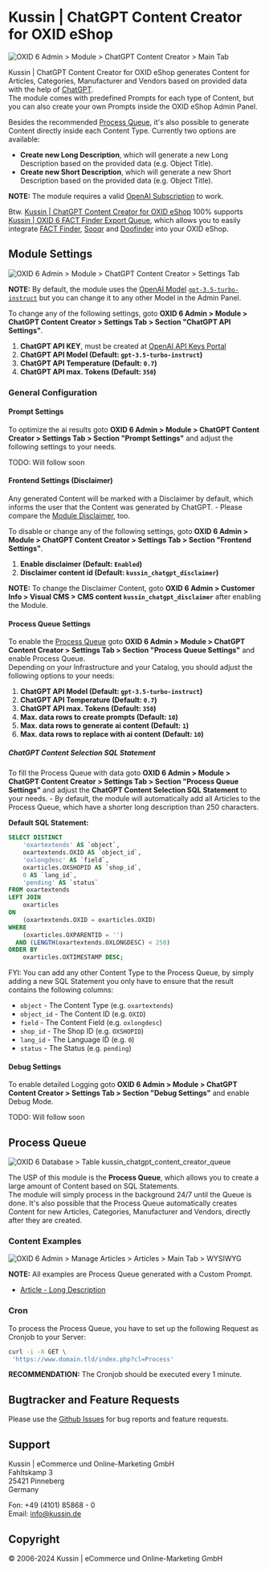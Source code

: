 # Kussin | ChatGPT Content Creator for OXID eShop

![OXID 6 Admin > Module > ChatGPT Content Creator > Main Tab](docs/img/Module_ChatGPT_Main.png)

Kussin | ChatGPT Content Creator for OXID eShop generates Content for Articles, Categories, Manufacturer and Vendors
based on provided data with the help of [ChatGPT](https://chat.openai.com/).<br>
The module comes with predefined Prompts for each type of Content, but you can also create your own Prompts inside the
OXID eShop Admin Panel.

Besides the recommended [Process Queue](https://github.com/kussin/OxidChatGptContentCreator/blob/dev/USER_GUIDE.md#process-queue), 
it's also possible to generate Content directly inside each Content Type. Currently two options are available:

* **Create new Long Description**, which will generate a new Long Description based on the provided data (e.g. Object Title).
* **Create new Short Description**, which will generate a new Short Description based on the provided data (e.g. Object Title).

**NOTE:** The module requires a valid [OpenAI Subscription](https://platform.openai.com/) to work.

Btw. [Kussin | ChatGPT Content Creator for OXID eShop](https://github.com/kussin/OxidChatGptContentCreator) 100% supports
[Kussin | OXID 6 FACT Finder Export Queue](https://github.com/kussin/OxidFactFinderExportQueue), which allows you to 
easily integrate [FACT Finder](https://www.fact-finder.de/), [Sooqr](https://www.sooqr.com/) and [Doofinder](https://www.doofinder.com/) 
into your OXID eShop.

## Module Settings

![OXID 6 Admin > Module > ChatGPT Content Creator > Settings Tab](docs/img/Module_ChatGPT_Settings.png)

**NOTE:** By default, the module uses the [OpenAI Model](https://platform.openai.com/docs/models) [`gpt-3.5-turbo-instruct`](https://platform.openai.com/docs/models/gpt-3-5)
but you can change it to any other Model in the Admin Panel.

To change any of the following settings, goto **OXID 6 Admin > Module > ChatGPT Content Creator > Settings Tab > Section "ChatGPT API Settings"**.

1. **ChatGPT API KEY**, must be created at [OpenAI API Keys Portal](https://platform.openai.com/api-keys)
2. **ChatGPT API Model (Default: `gpt-3.5-turbo-instruct`)**
3. **ChatGPT API Temperature (Default: `0.7`)**
4. **ChatGPT API max. Tokens (Default: `350`)**

### General Configuration

#### Prompt Settings

To optimize the ai results goto **OXID 6 Admin > Module > ChatGPT Content Creator > Settings Tab > Section "Prompt Settings"**
and adjust the following settings to your needs.

TODO: Will follow soon

#### Frontend Settings (Disclaimer)

Any generated Content will be marked with a Disclaimer by default, which informs the user that the Content was generated
by ChatGPT. - Please compare the [Module Disclaimer](https://github.com/kussin/OxidChatGptContentCreator/blob/dev/USER_GUIDE.md#frontend-settings-disclaimer), too.

To disable or change any of the following settings, goto **OXID 6 Admin > Module > ChatGPT Content Creator > Settings Tab > Section "Frontend Settings"**.

1. **Enable disclaimer (Default: `Enabled`)**
2. **Disclaimer content id (Default: `kussin_chatgpt_disclaimer`)**

**NOTE:** To change the Disclaimer Content, goto **OXID 6 Admin > Customer Info > Visual CMS > CMS content `kussin_chatgpt_disclaimer`**
after enabling the Module.

#### Process Queue Settings

To enable the [Process Queue](https://github.com/kussin/OxidChatGptContentCreator/blob/dev/USER_GUIDE.md#process-queue)
goto **OXID 6 Admin > Module > ChatGPT Content Creator > Settings Tab > Section "Process Queue Settings"** and enable 
Process Queue.<br>
Depending on your Infrastructure and your Catalog, you should adjust the following options to your needs:

1. **ChatGPT API Model (Default: `gpt-3.5-turbo-instruct`)**
2. **ChatGPT API Temperature (Default: `0.7`)**
3. **ChatGPT API max. Tokens (Default: `350`)**
4. **Max. data rows to create prompts (Default: `10`)**
5. **Max. data rows to generate ai content (Default: `1`)**
6. **Max. data rows to replace with ai content (Default: `10`)**

##### ChatGPT Content Selection SQL Statement

To fill the Process Queue with data goto **OXID 6 Admin > Module > ChatGPT Content Creator > Settings Tab > Section "Process Queue Settings"**
and adjust the **ChatGPT Content Selection SQL Statement** to your needs. - By default, the module will automatically add
all Articles to the Process Queue, which have a shorter long description than 250 characters.

**Default SQL Statement:**

```sql
SELECT DISTINCT 
    'oxartextends' AS `object`,
    oxartextends.OXID AS `object_id`,
    'oxlongdesc' AS `field`,
    oxarticles.OXSHOPID AS `shop_id`,
    0 AS `lang_id`,
    'pending' AS `status`
FROM oxartextends
LEFT JOIN 
    oxarticles 
ON 
    (oxartextends.OXID = oxarticles.OXID)
WHERE 
    (oxarticles.OXPARENTID = '')
  AND (LENGTH(oxartextends.OXLONGDESC) < 250)
ORDER BY 
    oxarticles.OXTIMESTAMP DESC;
```

FYI: You can add any other Content Type to the Process Queue, by simply adding a new SQL Statement you only have to ensure
that the result contains the following columns:

* `object` - The Content Type (e.g. `oxartextends`)
* `object_id` - The Content ID (e.g. `OXID`)
* `field` - The Content Field (e.g. `oxlongdesc`)
* `shop_id` - The Shop ID (e.g. `OXSHOPID`)
* `lang_id` - The Language ID (e.g. `0`)
* `status` - The Status (e.g. `pending`)

#### Debug Settings

To enable detailed Logging goto **OXID 6 Admin > Module > ChatGPT Content Creator > Settings Tab > Section "Debug Settings"**
and enable Debug Mode.

TODO: Will follow soon

## Process Queue

![OXID 6 Database > Table `kussin_chatgpt_content_creator_queue`](docs/img/Module_ChatGPT_Queue.png)

The USP of this module is the **Process Queue**, which allows you to create a large amount of Content based on SQL Statements.<br>
The module will simply process in the background 24/7 until the Queue is done. It's also possible that the Process Queue
automatically creates Content for new Articles, Categories, Manufacturer and Vendors, directly after they are created.

### Content Examples

![OXID 6 Admin > Manage Articles > Articles > Main Tab > WYSIWYG](docs/img/Module_ChatGPT_Description.png)

**NOTE:** All examples are Process Queue generated with a Custom Prompt.

* [Article - Long Description](docs/examples/oxartextends_oxlongdesc.html)

### Cron

To process the Process Queue, you have to set up the following Request as Cronjob to your Server:

```bash
curl -i -X GET \
 'https://www.domain.tld/index.php?cl=Process'
```

**RECOMMENDATION:** The Cronjob should be executed every 1 minute.

## Bugtracker and Feature Requests

Please use the [Github Issues](https://github.com/kussin/OxidChatGptContentCreator/issues) for bug reports and feature requests.

## Support

Kussin | eCommerce und Online-Marketing GmbH<br>
Fahltskamp 3<br>
25421 Pinneberg<br>
Germany

Fon: +49 (4101) 85868 - 0<br>
Email: info@kussin.de

## Copyright

&copy; 2006-2024 Kussin | eCommerce und Online-Marketing GmbH